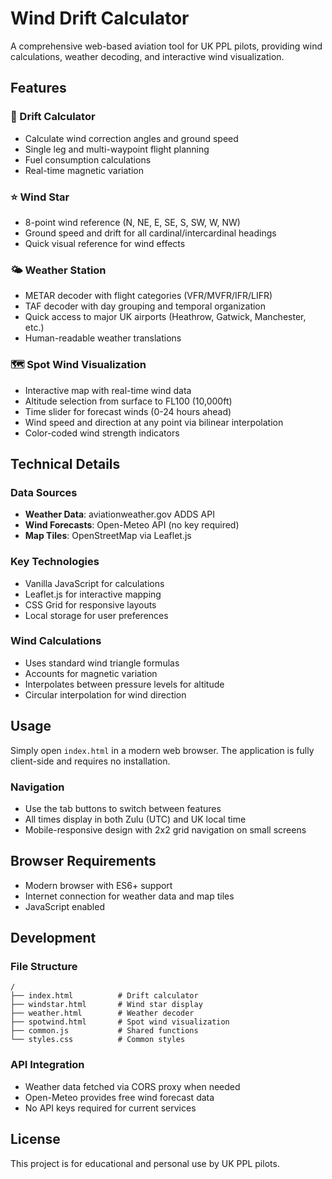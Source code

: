 # Wind Drift Calculator

A comprehensive web-based aviation tool for UK PPL pilots, providing wind calculations, weather decoding, and interactive wind visualization.

## Features

### 🧮 Drift Calculator
- Calculate wind correction angles and ground speed
- Single leg and multi-waypoint flight planning
- Fuel consumption calculations
- Real-time magnetic variation

### ⭐ Wind Star
- 8-point wind reference (N, NE, E, SE, S, SW, W, NW)
- Ground speed and drift for all cardinal/intercardinal headings
- Quick visual reference for wind effects

### 🌤️ Weather Station
- METAR decoder with flight categories (VFR/MVFR/IFR/LIFR)
- TAF decoder with day grouping and temporal organization
- Quick access to major UK airports (Heathrow, Gatwick, Manchester, etc.)
- Human-readable weather translations

### 🗺️ Spot Wind Visualization
- Interactive map with real-time wind data
- Altitude selection from surface to FL100 (10,000ft)
- Time slider for forecast winds (0-24 hours ahead)
- Wind speed and direction at any point via bilinear interpolation
- Color-coded wind strength indicators

## Technical Details

### Data Sources
- **Weather Data**: aviationweather.gov ADDS API
- **Wind Forecasts**: Open-Meteo API (no key required)
- **Map Tiles**: OpenStreetMap via Leaflet.js

### Key Technologies
- Vanilla JavaScript for calculations
- Leaflet.js for interactive mapping
- CSS Grid for responsive layouts
- Local storage for user preferences

### Wind Calculations
- Uses standard wind triangle formulas
- Accounts for magnetic variation
- Interpolates between pressure levels for altitude
- Circular interpolation for wind direction

## Usage

Simply open `index.html` in a modern web browser. The application is fully client-side and requires no installation.

### Navigation
- Use the tab buttons to switch between features
- All times display in both Zulu (UTC) and UK local time
- Mobile-responsive design with 2x2 grid navigation on small screens

## Browser Requirements
- Modern browser with ES6+ support
- Internet connection for weather data and map tiles
- JavaScript enabled

## Development

### File Structure
```
/
├── index.html          # Drift calculator
├── windstar.html       # Wind star display
├── weather.html        # Weather decoder
├── spotwind.html       # Spot wind visualization
├── common.js           # Shared functions
└── styles.css          # Common styles
```

### API Integration
- Weather data fetched via CORS proxy when needed
- Open-Meteo provides free wind forecast data
- No API keys required for current services

## License

This project is for educational and personal use by UK PPL pilots.